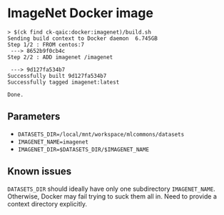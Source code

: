 # ImageNet Docker image

```
> $(ck find ck-qaic:docker:imagenet)/build.sh
Sending build context to Docker daemon  6.745GB
Step 1/2 : FROM centos:7
 ---> 8652b9f0cb4c
Step 2/2 : ADD imagenet /imagenet

 ---> 9d127fa534b7
Successfully built 9d127fa534b7
Successfully tagged imagenet:latest

Done.
```

## Parameters

- `DATASETS_DIR=/local/mnt/workspace/mlcommons/datasets`
- `IMAGENET_NAME=imagenet`
- `IMAGENET_DIR=$DATASETS_DIR/$IMAGENET_NAME`

## Known issues

`DATASETS_DIR` should ideally have only one subdirectory `IMAGENET_NAME`. 
Otherwise, Docker may fail trying to suck them all in.
Need to provide a context directory explicitly.
